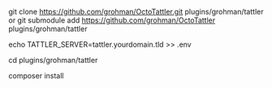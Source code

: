 git clone https://github.com/grohman/OctoTattler.git plugins/grohman/tattler
or
git submodule add https://github.com/grohman/OctoTattler plugins/grohman/tattler

echo TATTLER_SERVER=tattler.yourdomain.tld >> .env

cd plugins/grohman/tattler

composer install
